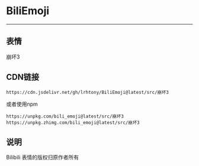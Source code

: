 # BiliEmoji
---
## 表情
崩坏3
## CDN链接
```
https://cdn.jsdelivr.net/gh/lrhtony/BiliEmoji@latest/src/崩坏3
```
或者使用npm
```
https://unpkg.com/bili_emoji@latest/src/崩坏3
https://unpkg.zhimg.com/bili_emoji@latest/src/崩坏3
```
## 说明
Bilibili 表情的版权归原作者所有
